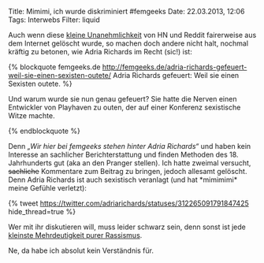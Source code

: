 Title: Mimimi, ich wurde diskriminiert  #femgeeks
Date: 22.03.2013, 12:06
Tags: Interwebs
Filter: liquid

Auch wenn diese [kleine Unanehmlichkeit][1] von HN und Reddit fairerweise aus
dem Internet gelöscht wurde, so machen doch andere nicht halt, nochmal kräftig
zu betonen, wie Adria Richards im Recht (sic!) ist:

{% blockquote femgeeks.de http://femgeeks.de/adria-richards-gefeuert-weil-sie-einen-sexisten-outete/ Adria Richards gefeuert: Weil sie einen Sexisten outete. %}

Und warum wurde sie nun genau gefeuert? Sie hatte die Nerven einen Entwickler
von Playhaven zu outen, der auf einer Konferenz sexistische Witze machte.

{% endblockquote %}

Denn *„Wir hier bei femgeeks stehen hinter Adria Richards“* und haben kein
Interesse an sachlicher Berichterstattung und finden Methoden des 18.
Jahrhunderts gut (aka an den Pranger stellen). Ich hatte zweimal versucht,
~~sachliche~~ Kommentare zum Beitrag zu bringen, jedoch allesamt gelöscht. Denn
Adria Richards ist auch sexistisch veranlagt (und hat \*mimimimi\* meine Gefühle
verletzt):

{% tweet https://twitter.com/adriarichards/statuses/312265091791847425 hide_thread=true %}

Wer mit ihr diskutieren will, muss leider schwarz sein, denn sonst ist jede
[kleinste Mehrdeutigkeit purer Rassismus][3].

Ne, da habe ich absolut kein Verständnis für.


[1]: http://www.heise.de/newsticker/foren/S-Sexismus-Debatte-nach-Witzen-auf-der-PyCon/forum-252084/list/
[3]: http://twitter.theinfo.org/313930673209618432
